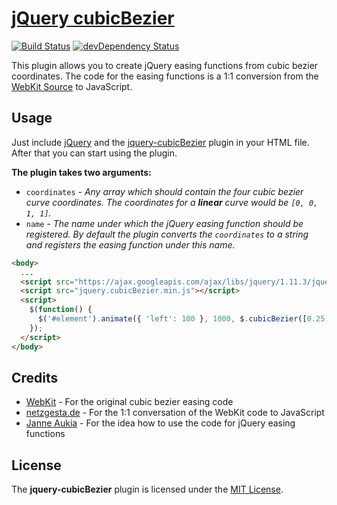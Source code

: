 # [jQuery cubicBezier][jquery-cubicbezier]

[![Build Status](https://travis-ci.org/jackmu95/jquery-cubicBezier.svg)](https://travis-ci.org/jackmu95/jquery-cubicBezier)
[![devDependency Status](https://david-dm.org/jackmu95/jquery-cubicBezier/dev-status.svg)](https://david-dm.org/jackmu95/jquery-cubicBezier#info=devDependencies)

This plugin allows you to create jQuery easing functions from cubic bezier coordinates. The code for the easing functions is a 1:1 conversion from the [WebKit Source][webkit-source] to JavaScript.

## Usage
Just include [jQuery][jquery] and the [jquery-cubicBezier](dist/jquery.cubicBezier.min.js) plugin in your HTML file. After that you can start using the plugin.

**The plugin takes two arguments:**
* `coordinates` - _Any array which should contain the four cubic bezier curve coordinates. The coordinates for a **linear** curve would be `[0, 0, 1, 1]`._
* `name` - _The name under which the jQuery easing function should be registered. By default the plugin converts the `coordinates` to a string and registers the easing function under this name._

```html
<body>
  ...
  <script src="https://ajax.googleapis.com/ajax/libs/jquery/1.11.3/jquery.min.js"></script>
  <script src="jquery.cubicBezier.min.js"></script>
  <script>
    $(function() {
      $('#element').animate({ 'left': 100 }, 1000, $.cubicBezier([0.25, 0.1, 0.25, 1], 'ease'));
    });
  </script>
</body>
```

## Credits
* [WebKit][webkit-source] - For the original cubic bezier easing code
* [netzgesta.de][webkit-source] - For the 1:1 conversation of the WebKit code to JavaScript
* [Janne Aukia][janne-aukia] - For the idea how to use the code for jQuery easing functions


## License
The **jquery-cubicBezier** plugin is licensed under the [MIT License](LICENSE).

[jquery-cubicbezier]: https://github.com/jackmu95/jquery-cubicBezier
[webkit-source]: https://github.com/WebKit/webkit
[jquery]: https://jquery.com
[netzgesta]: http://www.netzgesta.de/dev/cubic-bezier-timing-function.html
[janne-aukia]: https://github.com/jaukia/easie
